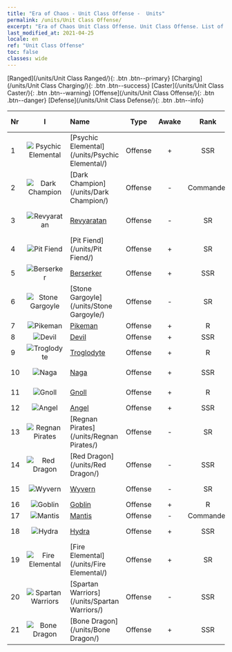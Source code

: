 ```yaml
---
title: "Era of Chaos - Unit Class Offense -  Units"
permalink: /units/Unit Class Offense/
excerpt: "Era of Chaos Unit Class Offense. Unit Class Offense. List of Unit Class in Era of Chaos"
last_modified_at: 2021-04-25
locale: en
ref: "Unit Class Offense"
toc: false
classes: wide
---
```

 [Ranged](/units/Unit Class Ranged/){: .btn .btn--primary} [Charging](/units/Unit Class Charging/){: .btn .btn--success} [Caster](/units/Unit Class Caster/){: .btn .btn--warning} [Offense](/units/Unit Class Offense/){: .btn .btn--danger} [Defense](/units/Unit Class Defense/){: .btn .btn--info} 

  | Nr | I |         Name        |   Type   | Awake | Rank |   Members     |  Stars  | Exclusive | Attack  |     HP    |  Awaken Name  |
  |:---|:-:|:--------------------|:--------:|:-----:|:---------:|:-------------:|:-------:|:---------:|:-------:|:---------:|:--------------|
  | 1 | ![Psychic Elemental](/images/u/ti_jingshenyuansu.jpg) | [Psychic Elemental](/units/Psychic Elemental/) | Offense | + | SSR | x1 | <i class="fas fa-star"/><i class="fas fa-star"/><i class="fas fa-star"/> | - | 212.0 | 1749 |  Magic Elemental  |
  | 2 | ![Dark Champion](/images/u/ti_sishen.jpg) | [Dark Champion](/units/Dark Champion/) | Offense | - | Commander | x1 | <i class="fas fa-star"/><i class="fas fa-star"/><i class="fas fa-star"/> | - | 1029.5 | 9504 |   -   |
  | 3 | ![Revyaratan](/images/u/ti_haiguai.jpg) | [Revyaratan](/units/Revyaratan/) | Offense | - | SR | x4 | <i class="fas fa-star"/><i class="fas fa-star"/><i class="fas fa-star"/> | - | 1267.1 | 7128 |  Ancient Sea Monster  |
  | 4 | ![Pit Fiend](/images/u/ti_diyulingzhu.jpg) | [Pit Fiend](/units/Pit Fiend/) | Offense | + | SR | x4 | <i class="fas fa-star"/><i class="fas fa-star"/> | - | 174.9 | 1850 |  Pit Lord  |
  | 5 | ![Berserker](/images/u/ti_kuangzhanshi.jpg) | [Berserker](/units/Berserker/) | Offense | + | SSR | x1 | <i class="fas fa-star"/><i class="fas fa-star"/><i class="fas fa-star"/> | - | 678.8 | 5317 |  Death Howler  |
  | 6 | ![Stone Gargoyle](/images/u/ti_shixianggui.jpg) | [Stone Gargoyle](/units/Stone Gargoyle/) | Offense | - | SR | x9 | <i class="fas fa-star"/><i class="fas fa-star"/> | - | 48.0 | 300 |    |
  | 7 | ![Pikeman](/images/u/ti_jibing.jpg) | [Pikeman](/units/Pikeman/) | Offense | + | R | x9 | <i class="fas fa-star"/> | - | 84.4 | 645 |  Halberdier  |
  | 8 | ![Devil](/images/u/ti_daemo.jpg) | [Devil](/units/Devil/) | Offense | + | SSR | x1 | <i class="fas fa-star"/><i class="fas fa-star"/><i class="fas fa-star"/> | - | 792.0 | 5431 |  Arch Devil  |
  | 9 | ![Troglodyte](/images/u/ti_dongxueren.jpg) | [Troglodyte](/units/Troglodyte/) | Offense | + | R | x9 | <i class="fas fa-star"/> | - | 86.0 | 744 |  Dark Troglodyte  |
  | 10 | ![Naga](/images/u/ti_shenv.jpg) | [Naga](/units/Naga/) | Offense | + | SSR | x1 | <i class="fas fa-star"/><i class="fas fa-star"/><i class="fas fa-star"/> | + | 79.4 | 811 |  Naga Queen  |
  | 11 | ![Gnoll](/images/u/ti_langren.jpg) | [Gnoll](/units/Gnoll/) | Offense | + | R | x9 | <i class="fas fa-star"/> | - | 84.4 | 761 |  Gnoll Warrior  |
  | 12 | ![Angel](/images/u/ti_datianshi.jpg) | [Angel](/units/Angel/) | Offense | + | SSR | x1 | <i class="fas fa-star"/><i class="fas fa-star"/><i class="fas fa-star"/> | - | 792.0 | 5431 |  Archangel  |
  | 13 | ![Regnan Pirates](/images/u/ti_haidao.jpg) | [Regnan Pirates](/units/Regnan Pirates/) | Offense | - | SR | x4 | <i class="fas fa-star"/><i class="fas fa-star"/> | + | 99.3 | 695 |  King of Pirates  |
  | 14 | ![Red Dragon](/images/u/ti_chilong.jpg) | [Red Dragon](/units/Red Dragon/) | Offense | - | SSR | x1 | <i class="fas fa-star"/><i class="fas fa-star"/><i class="fas fa-star"/> | - | 769.3 | 5431 |   -   |
  | 15 | ![Wyvern](/images/u/ti_feilong.jpg) | [Wyvern](/units/Wyvern/) | Offense | - | SR | x4 | <i class="fas fa-star"/><i class="fas fa-star"/><i class="fas fa-star"/> | - | 500.0 | 5544 |  Wyvern Monarch  |
  | 16 | ![Goblin](/images/u/ti_shourenzhanshi.jpg) | [Goblin](/units/Goblin/) | Offense | + | R | x9 | <i class="fas fa-star"/> | - | 82.7 | 761 |  Hobgoblin  |
  | 17 | ![Mantis](/images/u/ti_tanglang.jpg) | [Mantis](/units/Mantis/) | Offense | - | Commander | x1 | <i class="fas fa-star"/><i class="fas fa-star"/><i class="fas fa-star"/> | - | 1140.4 | 6336 |   -   |
  | 18 | ![Hydra](/images/u/ti_duotoulong.jpg) | [Hydra](/units/Hydra/) | Offense | + | SSR | x1 | <i class="fas fa-star"/><i class="fas fa-star"/><i class="fas fa-star"/> | - | 769.3 | 5770 |  Chaos Hydra  |
  | 19 | ![Fire Elemental](/images/u/ti_liehuoyuansu.jpg) | [Fire Elemental](/units/Fire Elemental/) | Offense | + | SR | x4 | <i class="fas fa-star"/><i class="fas fa-star"/> | - | 195.0 | 1682 |  Energy Elemental  |
  | 20 | ![Spartan Warriors](/images/u/ti_sibada.jpg) | [Spartan Warriors](/units/Spartan Warriors/) | Offense | - | SSR | x1 | <i class="fas fa-star"/><i class="fas fa-star"/><i class="fas fa-star"/> | - | 216.0 | 2825 |   -   |
  | 21 | ![Bone Dragon](/images/u/ti_gulong.jpg) | [Bone Dragon](/units/Bone Dragon/) | Offense | + | SSR | x1 | <i class="fas fa-star"/><i class="fas fa-star"/><i class="fas fa-star"/> | - | 758.0 | 5770 |  Ghost Dragon  |
